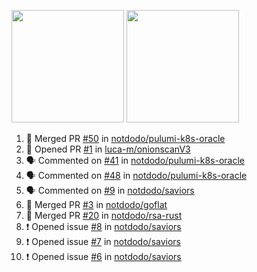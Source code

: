 <a href="https://github.com/notdodo"><img src="https://github-readme-stats.vercel.app/api?username=notdodo&count_private=true&theme=dark" height="180" /></a> <a href="https://github.com/notdodo"><img src="https://github-readme-stats.vercel.app/api/top-langs/?username=notdodo&langs_count=8&theme=dark&hide=tex,java,html,css&layout=compact" height="180" /></a>

<!--START_SECTION:activity-->
1. 🎉 Merged PR [#50](https://github.com/notdodo/pulumi-k8s-oracle/pull/50) in [notdodo/pulumi-k8s-oracle](https://github.com/notdodo/pulumi-k8s-oracle)
2. 💪 Opened PR [#1](https://github.com/luca-m/onionscanV3/pull/1) in [luca-m/onionscanV3](https://github.com/luca-m/onionscanV3)
3. 🗣 Commented on [#41](https://github.com/notdodo/pulumi-k8s-oracle/pull/41#issuecomment-1717037718) in [notdodo/pulumi-k8s-oracle](https://github.com/notdodo/pulumi-k8s-oracle)
4. 🗣 Commented on [#48](https://github.com/notdodo/pulumi-k8s-oracle/pull/48#issuecomment-1716522211) in [notdodo/pulumi-k8s-oracle](https://github.com/notdodo/pulumi-k8s-oracle)
5. 🗣 Commented on [#9](https://github.com/notdodo/saviors/issues/9#issuecomment-1716406729) in [notdodo/saviors](https://github.com/notdodo/saviors)
6. 🎉 Merged PR [#3](https://github.com/notdodo/goflat/pull/3) in [notdodo/goflat](https://github.com/notdodo/goflat)
7. 🎉 Merged PR [#20](https://github.com/notdodo/rsa-rust/pull/20) in [notdodo/rsa-rust](https://github.com/notdodo/rsa-rust)
8. ❗ Opened issue [#8](https://github.com/notdodo/saviors/issues/8) in [notdodo/saviors](https://github.com/notdodo/saviors)
9. ❗ Opened issue [#7](https://github.com/notdodo/saviors/issues/7) in [notdodo/saviors](https://github.com/notdodo/saviors)
10. ❗ Opened issue [#6](https://github.com/notdodo/saviors/issues/6) in [notdodo/saviors](https://github.com/notdodo/saviors)
<!--END_SECTION:activity-->
